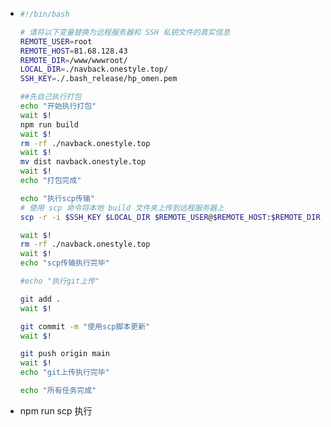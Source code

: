 - ```bash
  #!/bin/bash
  
  # 请将以下变量替换为远程服务器和 SSH 私钥文件的真实信息
  REMOTE_USER=root
  REMOTE_HOST=81.68.128.43
  REMOTE_DIR=/www/wwwroot/
  LOCAL_DIR=./navback.onestyle.top/
  SSH_KEY=./.bash_release/hp_omen.pem
  
  ##先自己执行打包
  echo "开始执行打包"
  wait $!
  npm run build
  wait $!
  rm -rf ./navback.onestyle.top
  wait $!
  mv dist navback.onestyle.top
  wait $!
  echo "打包完成"
  
  echo "执行scp传输"
  # 使用 scp 命令将本地 build 文件夹上传到远程服务器上
  scp -r -i $SSH_KEY $LOCAL_DIR $REMOTE_USER@$REMOTE_HOST:$REMOTE_DIR
  
  wait $!
  rm -rf ./navback.onestyle.top
  wait $!
  echo "scp传输执行完毕"
  
  #echo "执行git上传"
  
  git add .
  wait $!
  
  git commit -m "使用scp脚本更新"
  wait $!
  
  git push origin main
  wait $!
  echo "git上传执行完毕"
  
  echo "所有任务完成"
  
  
  ```
- npm run scp 执行